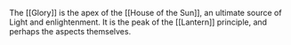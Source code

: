 The [[Glory]] is the apex of the [[House of the Sun]], an ultimate source of Light and enlightenment. It is the peak of the [[Lantern]] principle, and perhaps the aspects themselves.